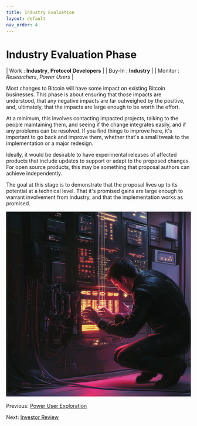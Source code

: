```yaml
---
title: Industry Evaluation
layout: default
nav_order: 4
---
```


# Industry Evaluation Phase

| Work : **Industry**, **Protocol Developers** |
| Buy-In : **Industry** |
| Monitor : *Researchers*, *Power Users* |

Most changes to Bitcoin will have some impact on existing Bitcoin
businesses. This phase is about ensuring that those impacts are
understood, that any negative impacts are far outweighed by the
positive, and, ultimately, that the impacts are large enough to be
worth the effort.

At a minimum, this involves contacting impacted projects, talking to
the people maintaining them, and seeing if the change integrates easily,
and if any problems can be resolved. If you find things to improve here,
it's important to go back and improve them, whether that's a small tweak
to the implementation or a major redesign.

Ideally, it would be desirable to have experimental releases of affected
products that include updates to support or adapt to the proposed changes.
For open source products, this may be something that proposal authors can
achieve independently.

The goal at this stage is to demonstrate that the proposal lives up to
its potential at a technical level. That it's promised gains are large
enough to warrant involvement from industry, and that the implementation
works as promised.

![](img/industry.jpg)

Previous: [Power User Exploration](power)

Next: [Investor Review](investor)
